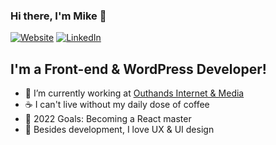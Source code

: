 ### Hi there, I'm Mike 👋 

[![Website](https://img.shields.io/website?label=mikecollet.nl&style=for-the-badge&url=https%3A%2F%2Fmikecollet.nl)](https://mikecollet.nl)
[![LinkedIn](https://img.shields.io/badge/LinkedIn-0077B5?style=for-the-badge&logo=linkedin&logoColor=white)](https://www.linkedin.com/in/mike-collet/)

## I'm a Front-end & WordPress Developer!

- 💼 I’m currently working at [Outhands Internet & Media][outhands]
- ☕ I can't live without my daily dose of coffee
- 🥅 2022 Goals: Becoming a React master 
- 🎨 Besides development, I love UX & UI design

[outhands]: http://www.outhands.nl
